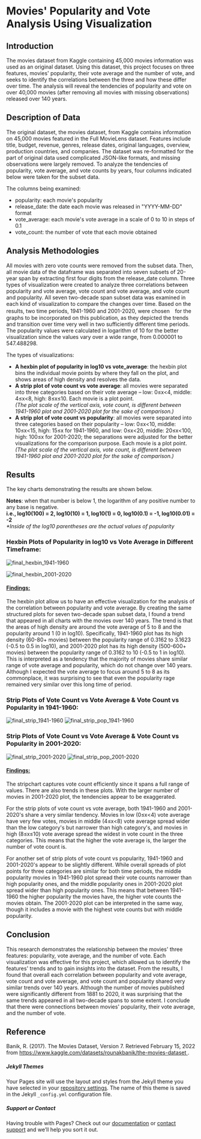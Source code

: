 # Movies' Popularity and Vote Analysis Using Visualization

## Introduction 
The movies dataset from Kaggle containing 45,000 movies information was used as an original dataset. Using this dataset, this project focuses on three features, movies' popularity, their vote average and the number of vote, and seeks to identify the correlations between the three and how these differ over time. The analysis will reveal the tendencies of popularity and vote on over 40,000 movies (after removing all movies with missing observations) released over 140 years. 


## Description of Data
The original dataset, the movies dataset, from Kaggle contains information on 45,000 movies featured in the Full MovieLens dataset. Features include title, budget, revenue, genres, release dates, original languages, overview, production countries, and companies. 
The dataset was re-formatted for the part of original data used complicated JSON-like formats, and missing observations were largely removed. To analyze the tendencies of popularity, vote average, and vote counts by years, four columns indicated below were taken for the subset data. 

The columns being examined:
- popularity: each movie's popularity
- release_date: the date each movie was released in "YYYY-MM-DD" format
- vote_average: each movie's vote average in a scale of 0 to 10 in steps of 0.1
- vote_count: the number of vote that each movie obtained 


## Analysis Methodologies
All movies with zero vote counts were removed from the subset data. Then, all movie data of the dataframe was separated into seven subsets of 20-year span by extracting first four digits from the release_date column. 
Three types of visualization were created to analyze three correlations between popularity and vote average, vote count and vote average, and vote count and popularity. All seven two-decade span subset data was examined in each kind of visualization to compare the changes over time. Based on the results, two time periods, 1941-1960 and 2001-2020, were chosen　for the graphs to be incorporated on this publication, as they depicted the trends and transition over time very well in two sufficiently different time periods. 
The popularity values were calculated in logarithm of 10 for the better visualization since the values vary over a wide range, from 0.000001 to 547.488298. 

The types of visualizations:
- **A hexbin plot of popularity in log10 vs vote_average**: the hexbin plot bins the individual movie points by where they fall on the plot, and shows areas of high density and resolves the data.
- **A strip plot of vote count vs vote average**: all movies were separated into three categories based on their vote average – low: 0≤x<4, middle: 4≤x<8, high: 8≤x≤10. Each movie is a plot point.   
  _(The plot scale of the vertical axis, vote count, is different between 1941-1960 plot and 2001-2020 plot for the sake of comparison.)_
- **A strip plot of vote count vs popularity**: all movies were separated into three categories based on their popularity – low: 0≤x<10, middle: 10≤x<15, high: 15≤x for 1941-1960, and low: 0≤x<20, middle: 20≤x<100, high: 100≤x for 2001-2020; the separations were adjusted for the better visualizations for the comparison purpose. Each movie is a plot point.   
  _(The plot scale of the vertical axis, vote count, is different between 1941-1960 plot and 2001-2020 plot for the sake of comparison.)_


## Results
The key charts demonstrating the results are shown below.

**Notes**: when that number is below 1, the logarithm of any positive number to any base is negative.   
**i.e., log10(100) = 2, log10(10) = 1, log10(1) = 0, log10(0.1) = -1, log10(0.01) = -2**   
_*Inside of the log10 parentheses are the actual values of popularity_

### Hexbin Plots of Popularity in log10 vs Vote Average in Different Timeframe:

![final_hexbin_1941-1960](https://user-images.githubusercontent.com/98488324/166302266-85eba58d-d398-4c41-a8fd-9e735df13c71.png)

![final_hexbin_2001-2020](https://user-images.githubusercontent.com/98488324/166256817-0d818d1d-c91b-4667-8996-cef63c50eda8.png)

#### <ins>Findings:</ins>
The hexbin plot allow us to have an effective visualization for the analysis of the correlation between popularity and vote average. By creating the same structured plots for seven two-decade span subset data, I found a trend that appeared in all charts with the movies over 140 years. The trend is that the areas of high density are around the vote average of 5 to 8 and the popularity around 1 (0 in log10). Specifically, 1941-1960 plot has its high density (60-80+ movies) between the popularity range of 0.3162 to 3.1623 (-0.5 to 0.5 in log10), and 2001-2020 plot has its high density (500-600+ movies) between the popularity range of 0.3162 to 10 (-0.5 to 1 in log10). This is interpreted as a tendency that the majority of movies share similar range of vote average and popularity, which do not change over 140 years. Although I expected the vote average to focus around 5 to 8 as its commonplace, it was surprising to see that even the popularity rage remained very similar over this long time of period. 


### Strip Plots of Vote Count vs Vote Average & Vote Count vs Popularity in 1941-1960:

![final_strip_1941-1960](https://user-images.githubusercontent.com/98488324/166092879-190df453-e46a-4303-a42c-048e6e513050.png)
![final_strip_pop_1941-1960](https://user-images.githubusercontent.com/98488324/166092884-f6fa5180-a8cf-425e-b6d8-fd960ef1a5a6.png)


### Strip Plots of Vote Count vs Vote Average & Vote Count vs Popularity in 2001-2020:

![final_strip_2001-2020](https://user-images.githubusercontent.com/98488324/166092882-cb0cc0d3-fafa-4cf8-b5f9-c30396a8ca45.png)
![final_strip_pop_2001-2020](https://user-images.githubusercontent.com/98488324/166130195-851ae83d-2267-4a9b-8242-eb81bf860732.png)


#### <ins>Findings:</ins>
The stripchart captures vote count efficiently since it spans a full range of values. There are also trends in these plots. With the larger number of movies in 2001-2020 plot, the tendencies appear to be exaggerated.

For the strip plots of vote count vs vote average, both 1941-1960 and 2001-2020's share a very similar tendency. Movies in low (0≤x<4) vote average have very few votes, movies in middle (4≤x<8) vote average spread wider than the low category's but narrower than high category's, and movies in high (8≤x≤10) vote average spread the widest in vote count in the three categories. This means that the higher the vote average is, the larger the number of vote count is.

For another set of strip plots of vote count vs popularity, 1941-1960 and 2001-2020's appear to be slightly different. While overall spreads of plot points for three categories are similar for both time periods, the middle popularity movies in 1941-1960 plot spread their vote counts narrower than high popularity ones, and the middle popularity ones in 2001-2020 plot spread wider than high popularity ones.
This means that between 1941-1960 the higher popularity the movies have, the higher vote counts the movies obtain. The 2001-2020 plot can be interpreted in the same way, though it includes a movie with the highest vote counts but with middle popularity. 


## Conclusion
This research demonstrates the relationship between the movies' three features: popularity, vote average, and the number of vote. Each visualization was effective for this project, which allowed us to identify the features' trends and to gain insights into the dataset. 
From the results, I found that overall each correlation between popularity and vote average, vote count and vote average, and vote count and popularity shared very similar trends over 140 years. Although the number of movies published were significantly different from 1881 to 2020, it was surprising that the same trends appeared in all two-decade spans to some extent. I conclude that there were connections between movies' popularity, their vote average, and the number of vote. 


## Reference
Banik, R. (2017). The Movies Dataset, Version 7. Retrieved February 15, 2022 from [ https://www.kaggle.com/datasets/rounakbanik/the-movies-dataset ](https://www.kaggle.com/datasets/rounakbanik/the-movies-dataset).


##### Jekyll Themes
Your Pages site will use the layout and styles from the Jekyll theme you have selected in your [repository settings](https://github.com/r-fukutoku/Project2/settings/pages). The name of this theme is saved in the Jekyll `_config.yml` configuration file.

##### Support or Contact
Having trouble with Pages? Check out our [documentation](https://docs.github.com/categories/github-pages-basics/) or [contact support](https://support.github.com/contact) and we’ll help you sort it out.
